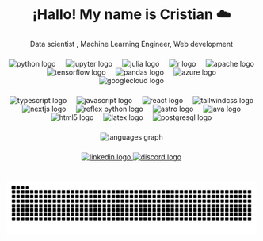 <h1 align="center">¡Hallo! My name is Cristian ☁️</h1>

###

<p align="center">Data scientist , Machine Learning Engineer, Web development</p>

###

<div align="center">
  <img src="https://cdn.jsdelivr.net/gh/devicons/devicon/icons/python/python-original.svg" height="50" alt="python logo" />
  <img width="12" />
  <img src="https://cdn.jsdelivr.net/gh/devicons/devicon/icons/jupyter/jupyter-original.svg" height="50" alt="jupyter logo" />
  <img width="12" />
  <img src="https://cdn.jsdelivr.net/gh/devicons/devicon/icons/julia/julia-original.svg" height="50" alt="julia logo" />
  <img width="12" />
  <img src="https://cdn.simpleicons.org/r/276DC3" height="50" alt="r logo" />
  <img width="12" />
  <img src="https://cdn.jsdelivr.net/gh/devicons/devicon/icons/apache/apache-original.svg" height="50" alt="apache logo" />
  <img width="12" />
  <img src="https://cdn.jsdelivr.net/gh/devicons/devicon/icons/tensorflow/tensorflow-original.svg" height="50" alt="tensorflow logo" />
  <img width="12" />
  <img src="https://cdn.jsdelivr.net/gh/devicons/devicon/icons/pandas/pandas-original.svg" height="50" alt="pandas logo" />
  <img width="12" />
  <img src="https://cdn.jsdelivr.net/gh/devicons/devicon/icons/azure/azure-original.svg" height="50" alt="azure logo" />
  <img width="12" />
  <img src="https://cdn.jsdelivr.net/gh/devicons/devicon/icons/googlecloud/googlecloud-original.svg" height="50" alt="googlecloud logo" />
</div>

###

<div align="center">
  <img src="https://cdn.jsdelivr.net/gh/devicons/devicon/icons/typescript/typescript-original.svg" height="45" alt="typescript logo" />
  <img width="12" />
  <img src="https://cdn.jsdelivr.net/gh/devicons/devicon/icons/javascript/javascript-original.svg" height="45" alt="javascript logo" />
  <img width="12" />
  <img src="https://cdn.jsdelivr.net/gh/devicons/devicon/icons/react/react-original.svg" height="45" alt="react logo" />
  <img width="12" />
  <img src="https://cdn.simpleicons.org/tailwindcss/06B6D4" height="45" alt="tailwindcss logo" />
  <img width="12" />
  <img src="https://cdn.jsdelivr.net/gh/devicons/devicon/icons/nextjs/nextjs-original.svg" height="45" alt="nextjs logo" />
  <img width="12" />
  <img src="https://raw.githubusercontent.com/reflex-dev/reflex/main/docs/static/img/logo.png" height="45" alt="reflex python logo" />
  <img width="12" />
  <img src="https://cdn.jsdelivr.net/gh/devicons/devicon/icons/astro/astro-original.svg" height="45" alt="astro logo" />
  <img width="12" />
  <img src="https://cdn.jsdelivr.net/gh/devicons/devicon/icons/java/java-original.svg" height="45" alt="java logo" />
  <img width="12" />
  <img src="https://cdn.jsdelivr.net/gh/devicons/devicon/icons/html5/html5-original.svg" height="45" alt="html5 logo" />
  <img width="12" />
  <img src="https://skillicons.dev/icons?i=latex" height="45" alt="latex logo" />
  <img width="12" />
  <img src="https://cdn.simpleicons.org/postgresql/4169E1" height="45" alt="postgresql logo" />
</div>

###

<div align="center">
  <img src="https://github-readme-stats.vercel.app/api/top-langs?username=CrisHzz&locale=en&hide_title=false&layout=compact&card_width=320&langs_count=5&theme=dracula&hide_border=false" height="150" alt="languages graph" />
</div>

###

<div align="center">
  <a href="https://www.linkedin.com/in/cristian-camilo-hernandez-790511262/" target="_blank">
    <img src="https://raw.githubusercontent.com/maurodesouza/profile-readme-generator/master/src/assets/icons/social/linkedin/default.svg" width="52" height="40" alt="linkedin logo" />
  </a>
  <a href="https://discord.com/users/crepyuberz" target="_blank">
    <img src="https://raw.githubusercontent.com/maurodesouza/profile-readme-generator/master/src/assets/icons/social/discord/default.svg" width="52" height="40" alt="discord logo" />
  </a>
</div>

###

<br clear="both">

<img src="https://raw.githubusercontent.com/CrisHzz/CrisHzz/output/snake.svg" alt="Snake animation" />
